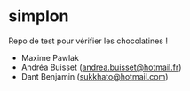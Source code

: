 # simplon
Repo de test pour vérifier les chocolatines !

- Maxime Pawlak
- Andréa Buisset (andrea.buisset@hotmail.fr)
- Dant Benjamin (sukkhato@hotmail.com)
